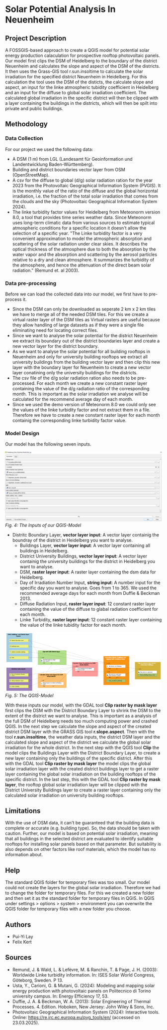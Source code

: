 # Solar Potential Analysis In Neuenheim



## Project Description
A FOSSGIS-based approach to create a QGIS model for potential solar energy production calaculation for prospective rooftop photovoltaic panels.
Our model first clips the DSM of Heidelberg to the boundary of the district Neuenheim and calculates the slope and aspect of the DSM of the districts. 
It then uses the Grass-GIS tool r.sun.insoltime to calculate the solar irradiation for the specified district Neuenheim in Heidelberg. For this calculation the tool uses the DSM of the disticts, the calculate slope and aspect, an input for the linke atmospheric tubidity coefficient in Heidelberg and an input for the diffuse to  global solar irradiation coefficient. 
The calculated global irradiation in the specific district will then be clipped with a layer containing the buildings in the districts, which will then be spilt into private and public buildings.


## Methodology

### Data Collection
For our project we used the following data:

  - A DSM (1 m) from LGL (Landesamt für Geoinformation und Landentwicklung Baden-Württemberg).
  - Building and district boundaries vector layer from OSM (OpenStreetMap).
  - A csv for the diffuse to global (d/g) solar radiation ration for the year 2023 from the Photovoltaic Geographical Information System (PVGIS). It is the monthly value of the ratio of the diffuse and the global horizontal irradiation, i.e. the fraction of the total solar irradiation that comes from the clouds and the sky (Photovoltaic Geographical Information System 2024).
  - The linke turbidity factor values for Heidelberg from Meteonorm version 8.0, a tool that provides time series weather data. Since Meteonorm uses long-term climatic data from various sources to estimate typical atmospheric conditions for a specific location it doesn't allow the selection of a specific year. "The Linke turbidity factor is a very convenient approximation to model the atmospheric absorption and scattering of the solar radiation under clear skies. It describes the optical thickness of the atmosphere due to both the absorption by the water vapor and the absorption and scattering by the aerosol particles relative to a dry and clean atmosphere. It summarizes the turbidity of the atmosphere, and hence the attenuation of the direct beam solar radiation." (Remund et. al 2003).

### Data pre-processing
Before we can load the collected data into our model, we first have to pre-process it.

  - Since the DSM can only be downloaded as seperate 2 km x 2 km tiles we have to merge all of the needed DSM tiles. For this we create a virtual raster layer of the DSM tiles as Virtual rasters are useful because they allow handling of large datasets as if they were a single file eliminating need for locating correct files.
  - Since we want to analyse the solar potential for the district Neuenheim we extract its boundary out of the district boundaries layer and create a new vector layer for the district boundary.
  - As we want to analyse the solar potential for all building rooftops in Neuenheim and only for university building rooftops we extract all university buildings from the building vector layer and then clip this new layer with the boundary layer for Neuenheim to create a new vector layer conatining only the university buildings for the districts.
  - The csv file of the d/g solar radiation ration also needs to be pre-processed. For each month we create a new constant raster layer containing the value of the d/g radiation ratio of the corresponding month. This is important as the solar irradiation we analyse will be calculated for the recommend average day of each month.
  - Since we used the demo version of Meteonorm 8.0 we could only see the values of the linke turbidity factor and not extract them in a file. Therefore we have to create a new constant raster layer for each month containig the corresponding linke turbidity factor value.


### Model Design
Our model has the following seven inputs.

![QGIS-Model-Inputs](Fig_4_Model_Inputs_Table.png)
*Fig. 4: The Inputs of our QGIS-Model*

  * Distritc Boundary Layer, **vector layer input**: A vector layer containig the boundray of the district in Heidelberg you want to analyse.
	* Buildings Layer, **vector layer input**: A vector layer containing all buildings in Heidelberg.
	* District University Buildings, **vector layer input**: A vector layer containig the university buildings for the district in Heidelberg you want to analyse.
	* DSM, **raster layer input**: A raster layer containing the dsm data for Heidelberg.
	* Day of Irradiation Number Input, **string input**: A number input for the specific day you want to analyse. Goes from 1 to 365. We used the recommended average days for each month from Duffie & Beckman 2013.
	* Diffuse Radiation Input, **raster layer input**: 12 constant raster layer containing the value of the diffuse to glabal radiation coefficient for each month.
	* Linke Turbidity, **raster layer input**: 12 constant raster layer containing the value of the linke tubidity factor for each month.


![QGIS-Model](Fig_5_Model.png)
*Fig. 5: The QGIS-Model*

With these inputs our model, with the GDAL tool **Clip raster by mask layer** first clips the DSM with the District Boundary Layer to shrink the DSM to the extent of the district we want to analyse. This is important as a analysis of the full DSM of Heidelberg needs too much computing power and crashed QGIS. In the next step we calculate the slope and aspect of the created district DSM layer with the GRASS GIS tool **r.slope.aspect**. 
Then with the tool **r.sun.insoltime**, the weather data inputs, the district DSM layer and the calculated slope and aspect of the district we calculate the global solar irradiation for the whole district. 
In the next step with the QGIS tool **Clip** the model clips the Buildings Layer with the District Boundary Layer, to create a new layer containing only the buildings of the specific district. After this with the GDAL tool **Clip raster by mask layer** the model clips the global solar irradiation layer with the created district buildings layer to get a raster layer containing the global solar irradiation on the building rooftops of the specific district.
In the last step, this with the GDAL tool **Clip raster by mask layer**, the rooftop global solar irradiation layer will be clipped with the District University Buildings layer to create a raster layer containing only the calculated solar irradiation on university building rooftops.


## Limitations

With the use of OSM data, it can't be guaranteed that the building data is complete or accurate (e.g. building type). So, the data should be taken with caution. Further, our model is based on potential solar irradiation, meaning that all buildings in the selected district are evaluated to identify suitable rooftops for installing solar panels based on that parameter. But suitability is also depends on other factors like roof materials, which the model has no information about.


## Help

The standard QGIS folder for temporary files was too small. Our model could not create the layers for the global solar irradiation. Therefore we had to change the folder for temporary files.
For this we created a new folder and then set it as the standard folder for temporary files in QGIS. In QGIS under settings > options > system > environment you can overwrite the QGIS folder for temporary files with a new folder you choose.


## Authors

* Pui-Yi Lay
* Felix Kert


## Sources

* Remund, J. & Wald, L. & Lefèvre, M. & Ranchin, T. & Page, J. H. (2003): Worldwide Linke turbidity information. In: ISES Solar World Congress, Göteborg, Sweden. P 13.
* Usta, Y., Carioni, G. & Mutani, G. (2024): Modeling and mapping solar energy production with photovoltaic panels on Politecnico di Torino university campus. In: Energy Efficiency 17, 53.
* Duffie, J. A. & Beckman, W. A. (2013): Solar Engineering of Thermal Processes. 4. Edition. Hoboken, New Jersey: John Wiley & Sons, Inc.
* Photovoltaic Geographical Information System (2024): Interactive tools. Online: https://re.jrc.ec.europa.eu/pvg_tools/en/ (accessed on 23.03.2025).
